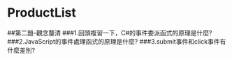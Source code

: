 # ProductList
##第二題-觀念釐清
###1.回頭複習一下，C#的事件委派函式的原理是什麼?
###2.JavaScript的事件處理函式的原理是什麼?
###3.submit事件和click事件有什麼差別?
